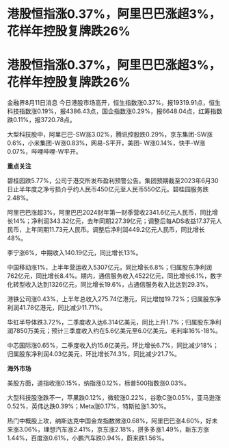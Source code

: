 # 港股恒指涨0.37%，阿里巴巴涨超3%，花样年控股复牌跌26%

# 港股恒指涨0.37%，阿里巴巴涨超3%，花样年控股复牌跌26%

金融界8月11日消息
今日港股市场高开，恒生指数涨0.37%，报19319.91点，恒生科技指数涨0.19%，报4386.43点，国企指数涨0.29%，报6648.04点，红筹指数跌0.11%，报3720.78点。

大型科技股中，阿里巴巴-SW涨3.02%，腾讯控股跌0.29%，京东集团-SW涨0.6%，小米集团-W涨0.83%，网易-S平开，美团-
W涨0.14%，快手-W涨0.07%，哔哩哔哩-W平开。

**重点关注**

碧桂园跌5.77%，公司于港交所发布盈利预警公告。集团预期截至2023年6月30日止半年度之净亏损介乎约人民币450亿元至人民币550亿元。碧桂园服务跌2.48%。

阿里巴巴涨超3%，阿里巴巴2024财年第一财季营收2341.6亿元人民币，同比增长14%；净利润343.32亿元，去年同期227.39亿元；调整后每ADS收益17.37元人民币，上年同期11.73元人民币。调整后净利润449.2亿元人民币，同比增长48%。

李宁涨6%，中期收入140.19亿元，同比增长13%。

中国移动涨1%，上半年营运收入5307亿元，同比增长6.8%；归属股东净利润762亿元，同比增长8.4%。期内，通信服务收入4522亿元，同比增长6.1%，数字化转型收入达到1326亿元，同比增长19.6%，占通信服务收入比达到29.3%。

港铁公司涨0.43%，上半年总收入275.74亿港元，同比增加19.72%；归属股东净利润41.78亿港元，同比减少11.71%。

华虹半导体跌3.72%，二季度收入达6.314亿美元，同比上升1.7%；归属股东净利润7850万美元；预计三季度收入约在5.6亿美元至6.0亿美元，毛利率16%-18%。

中芯国际涨0.65%，二季度收入约15.6亿美元，环比增长6.7%，同比减少18%；归属股东净利润4.03亿美元，环比增长74.3%，同比减少21.7%。

**海外市场**

美股方面，道指收涨0.15%，纳指涨0.12%，标普500指数涨0.03%。

大型科技股涨跌不一，苹果跌0.12%，微软涨0.22%，谷歌C涨0.05%，亚马逊涨0.52%，英伟达跌0.39%；Meta涨0.17%，特斯拉涨1.30%。

热门中概股上攻，纳斯达克中国金龙指数微涨0.68%，阿里巴巴涨4.60%，好未来涨3.06%，理想汽车涨2.41%，京东涨2.18%，拼多多涨1.49%，新东方涨1.44%，百度涨0.61%，小鹏汽车跌0.94%，蔚来跌1.56%。

